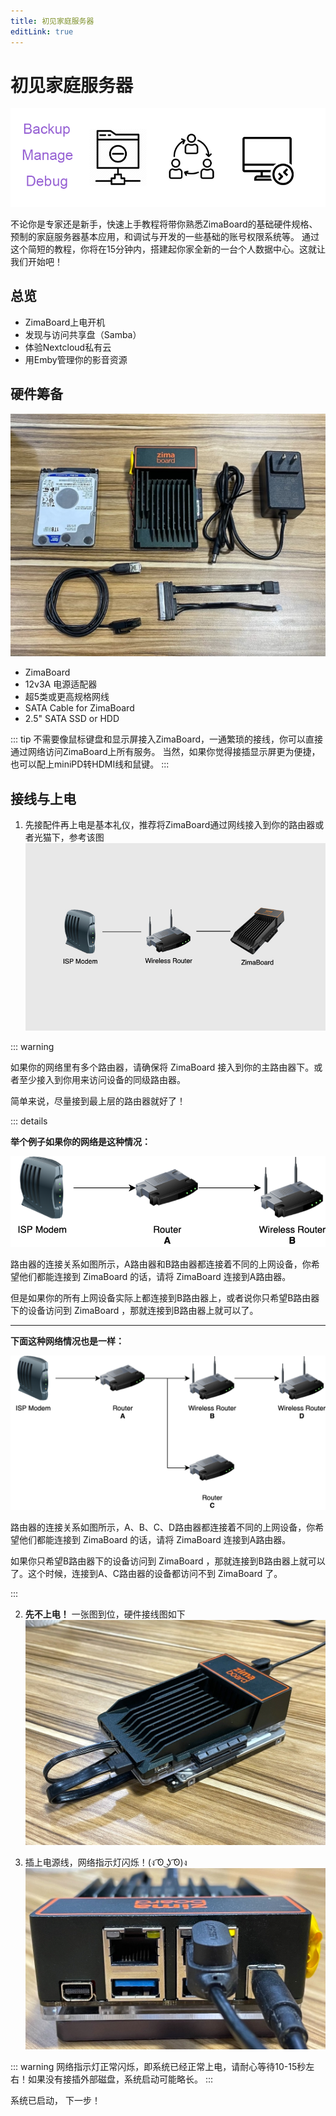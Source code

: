 ```yaml
---
title: 初见家庭服务器
editLink: true
---
```


# 初见家庭服务器

![zimaboard-get-started](./images/hero-image-get-started.png)

不论你是专家还是新手，快速上手教程将带你熟悉ZimaBoard的基础硬件规格、预制的家庭服务器基本应用，和调试与开发的一些基础的账号权限系统等。
通过这个简短的教程，你将在15分钟内，搭建起你家全新的一台个人数据中心。这就让我们开始吧！

## 总览

- ZimaBoard上电开机
- 发现与访问共享盘（Samba）
- 体验Nextcloud私有云
- 用Emby管理你的影音资源

## 硬件筹备

![zimaboard power on hardware list](./images/get-started-hardware-list.jpg)

<!-- <p style="text-align: center;" >
  <img src="/images/ZimaBoard/product_1.png" style="max-width: 33%; max-height: 200px;" />
  <img src="/images/Accessories/12V-3A-Power-Adapter-1.jpg" style="max-width: 33%; max-height: 200px;" />
  <img src="/images/Accessories/Cat5e-Ethernet-Cable-1.jpg" style="max-width: 33%; max-height: 200px;" />
</p> -->

- ZimaBoard 
- 12v3A 电源适配器
- 超5类或更高规格网线
- SATA Cable for ZimaBoard
- 2.5" SATA SSD or HDD

::: tip
不需要像鼠标键盘和显示屏接入ZimaBoard，一通繁琐的接线，你可以直接通过网络访问ZimaBoard上所有服务。
当然，如果你觉得接插显示屏更为便捷，也可以配上miniPD转HDMI线和鼠键。
:::

## 接线与上电

1. 先接配件再上电是基本礼仪，推荐将ZimaBoard通过网线接入到你的路由器或者光猫下，参考该图
![ethernet connection guide](./images/eth-connection.jpeg)

::: warning

如果你的网络里有多个路由器，请确保将 ZimaBoard 接入到你的主路由器下。或者至少接入到你用来访问设备的同级路由器。

简单来说，尽量接到最上层的路由器就好了！

::: details

**举个例子如果你的网络是这种情况：**

![Network Case 1](./images/network-case-1.png)

路由器的连接关系如图所示，A路由器和B路由器都连接着不同的上网设备，你希望他们都能连接到 ZimaBoard 的话，请将 ZimaBoard 连接到A路由器。

但是如果你的所有上网设备实际上都连接到B路由器上，或者说你只希望B路由器下的设备访问到 ZimaBoard ，那就连接到B路由器上就可以了。

---

**下面这种网络情况也是一样：**

![Network Case 2](./images/network-case-2.png)

路由器的连接关系如图所示，A、B、C、D路由器都连接着不同的上网设备，你希望他们都能连接到 ZimaBoard 的话，请将 ZimaBoard 连接到A路由器。

如果你只希望B路由器下的设备访问到 ZimaBoard ，那就连接到B路由器上就可以了。这个时候，连接到A、C路由器的设备都访问不到 ZimaBoard 了。


:::

2.  **先不上电！** 一张图到位，硬件接线图如下
![SATA and Ethernet Connection](./images/get-started-eth-connection.jpg)

3. 插上电源线，网络指示灯闪烁！(ง ͡ʘ ͜ʖ ͡ʘ)ง
![Power On](./images/get-started-power-on.jpg)

::: warning
网络指示灯正常闪烁，即系统已经正常上电，请耐心等待10-15秒左右！如果没有接插外部磁盘，系统启动可能略长。
:::

系统已启动， 下一步！
